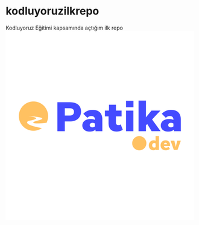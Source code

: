# kodluyoruzilkrepo
Kodluyoruz Eğitimi kapsamında açtığım ilk repo
 ![Patika bir görsel](63739a32259566fc9428cb1d_Deneme-p-500.png)